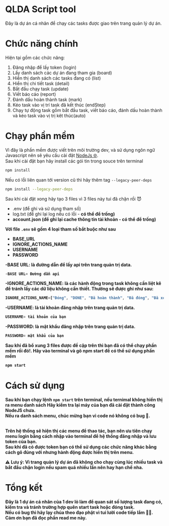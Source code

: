 # QLDA Script tool
Đây là dự án cá nhân để chạy các tasks được giao trên trang quản lý dự án.
# Chức năng chính
Hiện tại gồm các chức năng:

<ol>
    <li>Đăng nhập để lấy token (login)</li>
    <li>Lấy danh sách các dự án đang tham gia (board)</li>
    <li>Hiển thị danh sách các tasks đang có (list)</li>
    <li>Hiển thị chi tiết task (detail)</li>
    <li>Bắt đầu chạy task (update)</li>
    <li>Viết báo cáo (report)</li>
    <li>Đánh dấu hoàn thành task (mark)</li>
    <li>Kéo task vào vị trí task đã kết thúc (endStep)</li>
    <li>Chạy tự động task gồm bắt đầu task, viết báo cáo, đánh dấu hoàn thành và kéo task vào vị trị kêt thúc(auto)</li>
</ol>

# Chạy phần mềm
Vì đây là phần mềm được viết trên môi trường dev, và sử dụng ngôn ngữ Javascript nên sẽ yêu cầu cài đặt [NodeJs 🌐](https://nodejs.org/en/download).<br>
Sau khi cài đặt bạn hãy install các gói tin trong souce trên terminal
```bash
npm install
```
Nếu có lỗi liên quan tới version cũ thì hãy thêm tag <code>--legacy-peer-deps</code>
```bash
npm install --legacy-peer-deps
```
Sau khi cài đặt xong hãy tạo 3 files vì 3 files này tui đã chặn rồi 😈 <br>
<ul>
    <li>.env (để ghi và sử dụng tham số)</li>
    <li>log.txt (để ghi lại log nếu có lỗi - <b>có thể để trống<b>)</li>
    <li>account.json (để ghi lại cache thông tin tài khoản - <b>có thể để trống<b>)</li>
</ul>

Với file <code>.env</code> sẽ gồm 4 loại tham số bắt buộc như sau
<ul>
    <li>BASE_URL</li>
    <li>IGNORE_ACTIONS_NAME</li>
    <li>USERNAME</li>
    <li>PASSWORD</li>
</ul>

<b>-BASE URL</b>: là đường dẫn để lấy api trên trang quản trị data.

```javascript
-BASE URL= Đường dẫn api
```
<b>-IGNORE_ACTIONS_NAME</b>: là các hành động trong task không cần liệt kê để tránh lấy các dữ liệu không cần thiết. Thường sẽ được ghi như sau:

```javascript
IGNORE_ACTIONS_NAME=["Đóng", "DONE", "Đã hoàn thành", "Đã đóng", "Đã xong", "Hoàn thành", "Đã xử lý", "Xong", "Completed"]
```

<b>-USERNAME</b>: là tài khoản đăng nhập trên trang quản trị data.

```javascript
USERNAME= tài khoản của bạn
```
<b>-PASSWORD</b>: là mật khẩu đăng nhập trên trang quản trị data.

```javascript
PASSWORD= mật khẩu của bạn
```

Sau khi đã bổ xung 3 files được đề cập trên thì bạn đã có thể chạy phần mềm rồi đó!.
Hãy vào terminal và gõ npm start để có thể sử dụng phần mềm
```bash
npm start
```
# Cách sử dụng
Sau khi bạn chạy lệnh <code>npm start</code> trên terminal, nếu ternimal không hiển thị ra menu danh sách <b>Hãy kiểm tra lại máy của bạn đã cài đặt thành công NodeJS chưa</b>.<br>
Nếu ra danh sách menu, chúc mừng bạn vì code nó không có bug 🤡.

<br>Trên hệ thống sẽ hiện thị các menu để thao tác, bạn nên ưu tiên chạy menu login bằng cách nhập vào terminal để hệ thống đăng nhập và lưu token của bạn.
<br>Sau khi đã có được token bạn có thể sử dụng các chức năng khác bằng cách gõ đúng với nhưng hành động được hiển thị trên menu.

**⚠️ Lưu ý:**
Vì trang quản lý dự án đã không cho chạy cùng lúc nhiều task và bắt đầu chặn login nếu spam quá nhiều lần nên hay hạn chế nha.

# Tổng kết
Đây là 1 dự án cá nhân của 1 dev lỏ làm để quan sát số lượng task đang có, kiểm tra và tránh trường hợp quên start task hoặc đóng task.<br>
Nếu có bug thì hãy lạy chúa theo đạo phật vì tui lười code tiếp lắm 🙏🏿.<br>
Cảm ơn bạn đã đọc phần read me này.